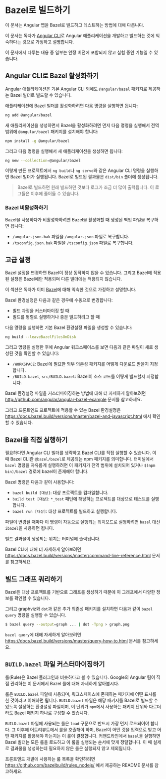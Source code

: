 <!--
# Building with Bazel
-->
# Bazel로 빌드하기

<!--
This guide explains how to build and test Angular apps with Bazel. 
-->
이 문서는 Angular 앱을 Bazel로 빌드하고 테스트하는 방법에 대해 다룹니다.


<div class="alert is-helpful">

<!--
This guide assumes you are already familiar with developing and building Angular applications using the [CLI](cli). 

It describes features which are part of Angular Labs, and are not considered a stable, supported API.
-->
이 문서는 독자가 [Angular CLI](cli)로 Angular 애플리케이션을 개발하고 빌드하는 것에 익숙하다는 것으로 가정하고 설명합니다.

이 문서에서 다루는 내용 중 일부는 안정 버전에 포함되지 않고 실험 중인 기능일 수 있습니다.

</div>

<!--
## Using Bazel with the Angular CLI
-->
## Angular CLI로 Bazel 활성화하기

<!--
The `@angular/bazel` package provides a builder that allows Angular CLI to use Bazel as the build tool.

To opt-in an existing application, run
-->
Angular 애플리케이션은 기본 Angular CLI 외에도 `@angular/bazel` 패키지로 제공하는 Bazel 빌더로 빌드할 수 있습니다.

애플리케이션에 Bazel 빌더를 활성화하려면 다음 명령을 실행하면 됩니다:

```sh
ng add @angular/bazel
```

<!--
To use Bazel in a new application, first install `@angular/bazel` globally
-->
새 애플리케이션을 생성하면서 Bazel을 활성화하려면 먼저 다음 명령을 실행해서 전역 범위에 `@angular/bazel` 패키지를 설치해야 합니다:

```sh
npm install -g @angular/bazel
```

<!--
then create the new application with
-->
그리고 다음 명령을 실행해서 새 애플리케이션을 생성하면 됩니다:

```sh
ng new --collection=@angular/bazel
```

<!--
Now when you use Angular CLI build commands such as `ng build` and `ng serve`, 
Bazel is used behind the scenes.
Outputs from Bazel appear in the `dist/bin` folder.

> The command-line output includes extra logging from Bazel.
> We plan to reduce this in the future.
-->
이렇게 만든 프로젝트에서 `ng build`나 `ng serve`와 같은 Angular CLI 명령을 실행하면 Bazel 빌더가 실행됩니다.
Bazel로 빌드된 결과물은 `dist/bin` 폴더에 생성됩니다.

> Bazel로 빌드하면 원래 빌드하던 것보다 로그가 조금 더 많이 출력됩니다.
> 이 로그들은 이후에 줄어들 수 있습니다.

<!--
### Removing Bazel
-->
### Bazel 비활성화하기


<!--
If you need to opt-out from using Bazel, you can restore the backup files:

- `/angular.json.bak` replaces `/angular.json`
- `/tsconfig.json.bak` replaces `/tsconfig.json`
-->
Bazel을 사용하다가 비활성화하려면 Bazel을 활성화할 때 생성된 백업 파일을 복구하면 됩니다:

- `/angular.json.bak` 파일을 `/angular.json` 파일로 복구합니다.
- `/tsconfig.json.bak` 파일을 `/tsconfig.json` 파일로 복구합니다.


<!--
## Advanced configuration
-->
## 고급 설정

<div class="alert is-helpful">

<!--
Editing the Bazel configuration may prevent you opting out of Bazel.
Custom behaviors driven by Bazel won't be available in other Builders.

This section assumes you are familiar with [Bazel](https://docs.bazel.build).
-->
Bazel 설정을 변경하면 Bazel이 정상 동작하지 않을 수 있습니다.
그리고 Bazel에 적용된 설정은 Bazel에만 적용되며 다른 빌더에는 적용되지 않습니다.

이 섹션은 독자가 이미 [Bazel](https://docs.bazel.build)에 대해 익숙한 것으로 가정하고 설명합니다.

</div>

<!--
You can manually adjust the Bazel configuration to:

* customize the build steps
* parallellize the build for scale and incrementality

Create the initial Bazel configuration files by running the following command: 
-->
Bazel 환경설정은 다음과 같은 경우에 수동으로 변경합니다:

* 빌드 과정을 커스터마이징 할 때
* 빌드를 병렬로 실행하거나 증분 빌드하려고 할 때

다음 명령을 실행하면 기본 Bazel 환경설정 파일을 생성할 수 있습니다:

```sh
ng build --leaveBazelFilesOnDisk
```

<!--
Now you'll find new files in the Angular workspace:

* `/WORKSPACE` tells Bazel how to download external dependencies.
* `/BUILD.bazel` and `/src/BUILD.bazel` tell Bazel about your source code.

You can find a full-featured example with custom Bazel configurations at http://github.com/angular/angular-bazel-example.

Documentation for using Bazel for frontend projects is linked from https://docs.bazel.build/versions/master/bazel-and-javascript.html.
-->
그리고 명령을 실행한 후에 Angular 워크스페이스를 보면 다음과 같은 파일이 새로 생성된 것을 확인할 수 있습니다:

* `/WORKSPACE`: Bazel에 필요한 외부 의존성 패키지를 어떻게 다운로드 받을지 지정합니다.
* `/BUILD.bazel`, `src/BUILD.bazel`: Bazel이 소스 코드를 어떻게 빌드할지 지정합니다.

Bazel 환경설정 파일을 커스터마이징하는 방법에 대해 더 자세하게 알아보려면 http://github.com/angular/angular-bazel-example 문서를 참고하세요.

그리고 프론트엔드 프로젝트에 적용할 수 있는 Bazel 환경설정은 https://docs.bazel.build/versions/master/bazel-and-javascript.html 에서 확인할 수 있습니다.


<!--
## Running Bazel directly
-->
## Bazel을 직접 실행하기

<!--
In some cases you'll want to bypass the Angular CLI builder, and run the Bazel CLI directly.
The Bazel CLI is in the `@bazel/bazel` npm package.
You can install it globally to get the `bazel` command in your path, or use `$(npm bin)/bazel` in place of bazel below.

The common commands in Bazel are:

* `bazel build [targets]`: Compile the default output artifacts of the given targets.
* `bazel test [targets]`: For whichever `*_test` targets are found in the patterns, run the tests.
* `bazel run [target]`: Compile the program represented by target, and then run it.

To repeat the command any time the inputs change (watch mode), replace `bazel` with `ibazel` in these commands.

The output locations are printed in the output.

Full documentation for the Bazel CLI is at https://docs.bazel.build/versions/master/command-line-reference.html.
-->
필요하다면 Angular CLI 빌더를 생략하고 Bazel CLI를 직접 실행할 수 있습니다.
이 때 Bazel CLI란 `@bazel/bazel`로 제공되는 npm 패키지를 의미합니다.
터미널에서 `bazel` 명령을 자유롭게 실행하려면 이 패키지가 전역 범위에 설치되어 있거나 `$(npm bin)/bazel` 경로에 bazel이 존재해야 합니다.

Bazel 명령은 다음과 같이 사용합니다:

* `bazel build [대상]`: 대상 프로젝트를 컴파일합니다.
* `build test [대상]`: `*_test` 패턴에 해당하는 프로젝트를 대상으로 테스트를 실행합니다.
* `bazel run [대상]`: 대상 프로젝트를 빌드하고 실행합니다.

파일이 변경될 때마다 이 명령이 자동으로 실행되는 워치모드로 실행하려면 `bazel` 대신 `ibazel`을 사용하면 됩니다.

빌드 결과물이 생성되는 위치는 터미널에 출력됩니다.

Bazel CLI에 대해 더 자세하게 알아보려면 https://docs.bazel.build/versions/master/command-line-reference.html 문서를 참고하세요.


<!--
## Querying the build graph
-->
## 빌드 그래프 쿼리하기

<!--
Because Bazel constructs a graph out of your targets, you can find lots of useful information.

Using the graphviz optional dependency, you'll have a program `dot`, which you can use with `bazel query`:
-->
Bazel은 대상 프로젝트를 기반으로 그래프를 생성하기 때문에 이 그래프에서 다양한 정보를 확인할 수 있습니다.

그리고 graphviz와 `dot`과 같은 추가 의존성 패키지를 설치하면 다음과 같이 `bazel query` 명령을 실행할 수 있습니다.


```bash
$ bazel query --output=graph ... | dot -Tpng > graph.png
```

<!--
See https://docs.bazel.build/versions/master/query-how-to.html for more details on `bazel query`.
-->
`bazel query`에 대해 자세하게 알아보려면 https://docs.bazel.build/versions/master/query-how-to.html 문서를 참고하세요.


<!--
## Customizing `BUILD.bazel` files
-->
## `BUILD.bazel` 파일 커스터마이징하기

<!--
"Rules" are like plugins for Bazel. Many rule sets are available. This guide documents the ones maintained by the Angular team at Google.

Rules are used in `BUILD.bazel` files, which are markers for the packages in your workspace. Each `BUILD.bazel` file declares a separate package to Bazel, though you can have more coarse-grained distributions so that the packages you publish (for example, to `npm`) can be made up of many Bazel packages.

In the `BUILD.bazel` file, each rule must first be imported, using the `load` statement. Then the rule is called with some attributes, and the result of calling the rule is that you've declared to Bazel how it can derive some outputs given some inputs and dependencies. Then later, when you run a `bazel` command line, Bazel loads all the rules you've declared to determine an absolute ordering of what needs to be run. Note that only the rules needed to produce the requested output will actually be executed.

A list of common rules for frontend development is documented in the README at https://github.com/bazelbuild/rules_nodejs/. 
-->
룰(Rule)은 Bazel 플러그인과 비슷하다고 볼 수 있습니다. Google의 Angular 팀이 직접 관리하는 이 문서에서 Bazel 룰에 대해 자세하게 알아봅시다.

룰은 `BUILD.bazel` 파일에 사용되며, 워크스페이스에 존재하는 패키지에 어떤 표시를 한 것이라고 이해하면 됩니다. `BUILD.bazel` 파일은 해당 패키지를 Bazel로 빌드할 수 있도록 설정하는 환경설정 파일이며, 이 단위가 `npm`에서 사용하는 패키지 단위와 다르더라도 Bazel 패키지 하나로 구성할 수 있습니다.

`BUILD.bazel` 파일에 사용되는 룰은 `load` 구문으로 반드시 가장 먼저 로드되어야 합니다. 그 이후에 어트리뷰트에서 룰을 호출해야 하며, Bazel이 어떤 것을 입력으로 받고 어떤 패키지를 활용해야 하는지는 이 룰이 결정합니다.
커맨드라인에서 `bazel`을 실행하면 Bazel 빌더는 모든 룰을 로드하고 이 룰을 실행되는 순서에 맞게 정렬합니다. 이 때 실제로 결과물을 생성하는데 필요하지 않은 룰은 실행되지 않고 제외됩니다.

프론트엔드 개발에 사용하는 룰 목록을 확인하려면 https://github.com/bazelbuild/rules_nodejs/ 에서 제공하는 README 문서를 참고하세요.
